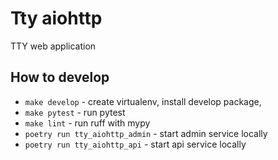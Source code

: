 

# Tty aiohttp

TTY web application

## How to develop

- `make develop` - create virtualenv, install develop package,
- `make pytest` - run pytest
- `make lint` - run ruff with mypy
- `poetry run tty_aiohttp_admin` - start admin service locally
- `poetry run tty_aiohttp_api` - start api service locally
